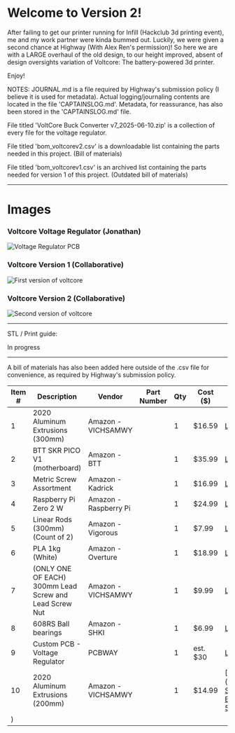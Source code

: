 # Welcome to Version 2!

After failing to get our printer running for Infill (Hackclub 3d printing event), me and my work partner were kinda bummed out.
Luckily, we were given a second chance at Highway (With Alex Ren's permission)! So here we are with a LARGE overhaul of the old design, to our height improved, absent of design
oversights variation of Voltcore: The battery-powered 3d printer.

Enjoy!

NOTES: JOURNAL.md is a file required by Highway's submission policy (I believe it is used for metadata). Actual logging/journaling contents are located in the file 'CAPTAINSLOG.md'. Metadata, for reassurance, has also been stored in the 'CAPTAINSLOG.md' file.

File titled 'VoltCore Buck Converter v7_2025-06-10.zip' is a collection of every file for the voltage regulator.

File titled 'bom_voltcorev2.csv' is a downloadable list containing the parts needed in this project. (Bill of materials)

File titled 'bom_voltcorev1.csv' is an archived list containing the parts needed for version 1 of this project. (Outdated bill of materials)

---

# Images

### Voltcore Voltage Regulator (Jonathan)
![Voltage Regulator PCB](https://hc-cdn.hel1.your-objectstorage.com/s/v3/a33e2f25f2253e9198963682a06892cc19f41281_image.png)

### Voltcore Version 1 (Collaborative)
![First version of voltcore](https://hc-cdn.hel1.your-objectstorage.com/s/v3/1938e6dfb0fd1e251fb0e90e52e3a4a60d97b48b_image.png)

### Voltcore Version 2 (Collaborative)
![Second version of voltcore](https://hc-cdn.hel1.your-objectstorage.com/s/v3/e7ed24782be683a56ceb965632b9206521e7cefd_image.png)

---

STL / Print guide:

In progress

---

A bill of materials has also been added here outside of the .csv file for convenience, as required by Highway's submission policy.

| Item # | Description                             | Vendor                | Part Number | Qty | Cost ($) | Purchase Link                                                                                  |
|--------|-----------------------------------------|------------------------|-------------|-----|----------|------------------------------------------------------------------------------------------------|
| 1      | 2020 Aluminum Extrusions (300mm)                       | Amazon - VICHSAMWY    |           | 1   | $16.59   | [Link](https://www.amazon.com/European-Standard-Anodized-Aluminum-Extrusion/dp/B099N5HLM1) |
| 2      | BTT SKR PICO V1 (motherboard)                          | Amazon - BTT          |           | 1   | $35.99   | [Link](https://www.amazon.com/BIGTREETECH-Controller-Raspberry-Printing-Motherboard/dp/B09MYKL9MP) |
| 3      | Metric Screw Assortment                                | Amazon - Kadrick      |           | 1   | $16.99   | [Link](https://www.amazon.com/Kadrick-Assortment-M2-M3-M4/dp/B0CQJZCC9T) |
| 4      | Raspberry Pi Zero 2 W                                  | Amazon - Raspberry Pi |           | 1   | $24.99   | [Link](https://www.amazon.com/Raspberry-Zero-Bluetooth-RPi-2W/dp/B09LH5SBPS) |
| 5      | Linear Rods (300mm) (Count of 2)                       | Amazon - Vigorous     |           | 1   | $7.99    | [Link](https://www.amazon.com/8mm-300mm-Vigorous-Hardened-Printer/dp/B0CG37KS93) |
| 6      | PLA 1kg (White)                                        | Amazon - Overture     |           | 1   | $18.99   | [Link](https://www.amazon.com/OVERTURE-Filament-Printer-Dimensional-Accuracy/dp/B089S1HB8K) |
| 7      | (ONLY ONE OF EACH) 300mm Lead Screw and Lead Screw Nut | Amazon - VICHSAMWY    |           | 1   | $9.99    | [Link](https://www.amazon.com/dp/B0BWYH5ZKG) |
| 8      | 608RS Ball bearings                                    | Amazon - SHKI         |           | 1   | $6.99    | [Link](https://www.amazon.com/SHKI/dp/B09PKD8QZZ) |
| 9      | Custom PCB - Voltage Regulator                         | PCBWAY                |           | 1   | est. $30 | [Link](https://www.pcbway.com/) |
| 10     | 2020 Aluminum Extrusions (200mm)                       | Amazon - VICHSAMWY    |           | 1   | $14.99   | [Link](https://www.amazon.com/European-Standard-Anodized-Aluminum-Extrusion/dp/B09JSNM85H/147-5007961-6940856
)|
